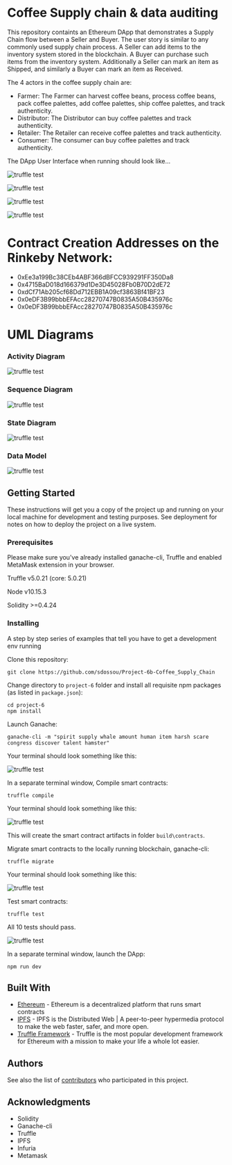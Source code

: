# Coffee Supply chain & data auditing

This repository containts an Ethereum DApp that demonstrates a Supply Chain flow between a Seller and Buyer. The user story is similar to any commonly used supply chain process. A Seller can add items to the inventory system stored in the blockchain. A Buyer can purchase such items from the inventory system. Additionally a Seller can mark an item as Shipped, and similarly a Buyer can mark an item as Received.

The 4 actors in the coffee supply chain are:

- Farmer: The Farmer can harvest coffee beans, process coffee beans, pack coffee palettes, add coffee palettes, ship coffee palettes, and track authenticity.
- Distributor: The Distributor can buy coffee palettes and track authenticity.
- Retailer: The Retailer can receive coffee palettes and track authenticity.
- Consumer: The consumer can buy coffee palettes and track authenticity.


The DApp User Interface when running should look like...

![truffle test](images/ftc_product_overview.png)

![truffle test](images/ftc_farm_details.png)

![truffle test](images/ftc_product_details.png)

![truffle test](images/ftc_transaction_history.png)


# Contract Creation Addresses on the Rinkeby Network:
- 0xEe3a199Bc38CEb4ABF366dBFCC939291FF350Da8
- 0x4715BaD018d166379d1De3D45028Fb0B70D2dE72
- 0xdCf71Ab205cf68Dd712EBB1A09cf3863Bf41BF23
- 0x0eDF3B99bbbEFAcc28270747B0835A50B435976c
- 0x0eDF3B99bbbEFAcc28270747B0835A50B435976c


# UML Diagrams

### Activity Diagram


![truffle test](project-6/UMLs/Coffee_Supply_Chain_Activity_Diagram.jpg)

### Sequence Diagram


![truffle test](project-6/UMLs/Coffee_Supply_Chain_Sequence_Diagram.jpg)

### State Diagram


![truffle test](project-6/UMLs/Coffee_Supply_Chain_State_Diagram.jpg)

### Data Model


![truffle test](project-6/UMLs/Coffee_Supply_Chain_Data_Model.jpg)

## Getting Started

These instructions will get you a copy of the project up and running on your local machine for development and testing purposes. See deployment for notes on how to deploy the project on a live system.

### Prerequisites

Please make sure you've already installed ganache-cli, Truffle and enabled MetaMask extension in your browser.

Truffle v5.0.21 (core: 5.0.21)

Node v10.15.3

Solidity >=0.4.24

### Installing

A step by step series of examples that tell you have to get a development env running

Clone this repository:

```
git clone https://github.com/sdossou/Project-6b-Coffee_Supply_Chain
```

Change directory to ```project-6``` folder and install all requisite npm packages (as listed in ```package.json```):

```
cd project-6
npm install
```

Launch Ganache:

```
ganache-cli -m "spirit supply whale amount human item harsh scare congress discover talent hamster"
```

Your terminal should look something like this:

![truffle test](images/ganache-cli.png)

In a separate terminal window, Compile smart contracts:

```
truffle compile
```

Your terminal should look something like this:

![truffle test](images/truffle_compile.png)

This will create the smart contract artifacts in folder ```build\contracts```.

Migrate smart contracts to the locally running blockchain, ganache-cli:

```
truffle migrate
```

Your terminal should look something like this:

![truffle test](images/truffle_migrate.png)

Test smart contracts:

```
truffle test
```

All 10 tests should pass.

![truffle test](images/truffle_test.png)

In a separate terminal window, launch the DApp:

```
npm run dev
```

## Built With

* [Ethereum](https://www.ethereum.org/) - Ethereum is a decentralized platform that runs smart contracts
* [IPFS](https://ipfs.io/) - IPFS is the Distributed Web | A peer-to-peer hypermedia protocol
to make the web faster, safer, and more open.
* [Truffle Framework](http://truffleframework.com/) - Truffle is the most popular development framework for Ethereum with a mission to make your life a whole lot easier.


## Authors

See also the list of [contributors](https://github.com/your/project/contributors.md) who participated in this project.

## Acknowledgments

* Solidity
* Ganache-cli
* Truffle
* IPFS
* Infuria
* Metamask

